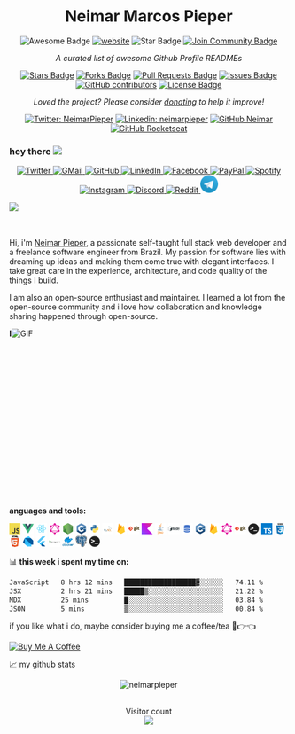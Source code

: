 <h1 align="center">Neimar Marcos Pieper</h1>
<div align="center">
<img src="https://cdn.rawgit.com/sindresorhus/awesome/d7305f38d29fed78fa85652e3a63e154dd8e8829/media/badge.svg" alt="Awesome Badge"/>
<a href="https://arbeitnow.com/?utm_source=awesome-github-profile-readme"><img src="https://img.shields.io/static/v1?label=&labelColor=505050&message=arbeitnow&color=%230076D6&style=flat&logo=google-chrome&logoColor=%230076D6" alt="website"/></a>
<img src="https://img.shields.io/static/v1?label=%F0%9F%8C%9F&message=If%20Useful&style=style=flat&color=BC4E99" alt="Star Badge"/>
<a href="https://discord.gg/XTW52Kt"><img src="https://img.shields.io/discord/733027681184251937.svg?style=flat&label=Join%20Community&color=7289DA" alt="Join Community Badge"/></a>
<br>

<i>A curated list of awesome Github Profile READMEs</i>
  
<a href="https://github.com/neimarpieper/nlw-heat-node/stargazers"><img src="https://img.shields.io/github/stars/neimarpieper/nlw-heat-node" alt="Stars Badge"/></a>
<a href="https://github.com/neimarpieper/nlw-heat-node/network/members"><img src="https://img.shields.io/github/forks/neimarpieper/nlw-heat-node" alt="Forks Badge"/></a>
<a href="https://github.com/neimarpieper/nlw-heat-node/pulls"><img src="https://img.shields.io/github/issues-pr/neimarpieper/nlw-heat-node" alt="Pull Requests Badge"/></a>
<a href="https://github.com/neimarpieper/nlw-heat-node/issues"><img src="https://img.shields.io/github/issues/neimarpieper/nlw-heat-node" alt="Issues Badge"/></a>
<a href="https://github.com/neimarpieper/nlw-heat-node/graphs/contributors"><img alt="GitHub contributors" src="https://img.shields.io/github/contributors/neimarpieper/nlw-heat-node?color=2b9348"></a>
<a href="https://github.com/neimarpieper/nlw-heat-node/blob/master/LICENSE"><img src="https://img.shields.io/github/license/neimarpieper/nlw-heat-node?color=2b9348" alt="License Badge"/></a>

<i>Loved the project? Please consider [donating](https://paypal.me/neimarpieper) to help it improve!</i>


<!--
[![Twitter: NeimarPieper](https://img.shields.io/twitter/follow/ThaiiBraga?style=social)](https://twitter.com/ThaiiBraga)
-->
[![Twitter: NeimarPieper](https://img.shields.io/badge/Tweet--lightgrey?logo=twitter&style=social)](https://twitter.com/NeimarPieper)
[![Linkedin: neimarpieper](https://img.shields.io/badge/-neimarpieper-blue?style=flat-square&logo=Linkedin&logoColor=white&link=https://www.linkedin.com/in/neimarpieper/)](https://www.linkedin.com/in/neimarpieper/)
[![GitHub Neimar](https://img.shields.io/github/followers/neimarpieper?label=neimarpieper&style=social)](https://github.com/neimarpieper)
[![GitHub Rocketseat](https://img.shields.io/github/followers/rocketseat-education?label=rocketseat&style=social)](https://github.com/rocketseat-education)

</div>

### hey there <img src="https://media.giphy.com/media/hvRJCLFzcasrR4ia7z/giphy.gif" width="25px">

<p align="center">
  
<a href="https://twitter.com/neimarpieper">
  <img alt="Twitter" title="Twitter" height="32" width="32" src="https://raw.githubusercontent.com/peterthehan/peterthehan/master/assets/twitter.svg">
</a>
<a href="mailto:neimarpieper@gmail.com">
  <img alt="GMail" width="42px" src="https://edent.github.io/SuperTinyIcons/images/svg/gmail.svg" />
</a>
<a href="https://github.com/neimarpieper">
  <img alt="GitHub" title="GitHub" height="32" width="32" src="https://raw.githubusercontent.com/peterthehan/peterthehan/master/assets/github.svg">
</a>
<a href="https://linkedin.com/in/neimarpieper">
  <img alt="LinkedIn" title="LinkedIn" height="32" width="32" src="https://raw.githubusercontent.com/peterthehan/peterthehan/master/assets/linkedin.svg">
  </a>
<a href="https://facebook.com/neimarpieper">
  <img alt="Facebook" title="Facebook" height="32" width="32" src="https://raw.githubusercontent.com/peterthehan/peterthehan/master/assets/facebook.svg">
</a>
<a href="https://paypal.me/neimarpieper">
  <img alt="PayPal" title="PayPal" height="32" width="32" src="https://raw.githubusercontent.com/peterthehan/peterthehan/master/assets/paypal.svg">
</a>
<a href="https://open.spotify.com/user/11102026058?si=MwiQZcq3QEWBPWPyPihJYQ">
  <img alt="Spotify" title="Spotify" height="32" width="32" src="https://raw.githubusercontent.com/peterthehan/peterthehan/master/assets/spotify.svg">
</a>
<a href="https://instagram.com/neimarpieper" target="_blank">
  <img alt="Instagram" title="Instagram" height="32" width="32" src="https://www.shopsofos.com/images/icon-ig.png">
</a>
<a href="https://discord.com/users/581752425858203659" target="_blank">
  <img alt="Discord" title="Discord" height="32" width="32" src="https://raw.githubusercontent.com/peterthehan/peterthehan/master/assets/discord.svg">
</a>
<a href="https://reddit.com/u/neimarpieper" target="_blank">
  <img alt="Reddit" title="Reddit" height="32" width="32" src="https://raw.githubusercontent.com/peterthehan/peterthehan/master/assets/reddit.svg">
</a>
<a href="https://t.me/neimarpieper" target="_blank">
  <img alt="Telegram" src="https://raw.githubusercontent.com/github/explore/80688e429a7d4ef2fca1e82350fe8e3517d3494d/topics/telegram/telegram.png" alt="sujal_ops_cyber" height="32" width="32" />
</a>

</p>

![](https://visitor-badge.glitch.me/badge?page_id=abhisheknaiidu.abhisheknaiidu)


<br />


Hi, i'm [Neimar Pieper](https://github.com/neimarpieper/), a passionate self-taught full stack web developer and a freelance software engineer from Brazil. My passion for software lies with dreaming up ideas and making them come true with elegant interfaces. I take great care in the experience, architecture, and code quality of the things I build.

I am also an open-source enthusiast and maintainer. I learned a lot from the open-source community and i love how collaboration and knowledge sharing happened through open-source.


  <img align="right" alt="GIF" src="https://github.com/abhisheknaiidu/abhisheknaiidu/blob/master/code.gif?raw=true" width="500" height="320" />
  

**languages and tools:**  

<code><img height="20" src="https://raw.githubusercontent.com/github/explore/80688e429a7d4ef2fca1e82350fe8e3517d3494d/topics/javascript/javascript.png"></code>
<code><img height="20" src="https://raw.githubusercontent.com/github/explore/80688e429a7d4ef2fca1e82350fe8e3517d3494d/topics/vue/vue.png"></code>
<code><img height="20" src="https://raw.githubusercontent.com/github/explore/80688e429a7d4ef2fca1e82350fe8e3517d3494d/topics/react/react.png"></code>
<code><img height="20" src="https://raw.githubusercontent.com/github/explore/5c058a388828bb5fde0bcafd4bc867b5bb3f26f3/topics/graphql/graphql.png"></code>
<code><img height="20" src="https://raw.githubusercontent.com/github/explore/80688e429a7d4ef2fca1e82350fe8e3517d3494d/topics/nodejs/nodejs.png"></code>
<code><img height="20" src="https://raw.githubusercontent.com/github/explore/80688e429a7d4ef2fca1e82350fe8e3517d3494d/topics/cpp/cpp.png"></code>
<code><img height="20" src="https://raw.githubusercontent.com/github/explore/80688e429a7d4ef2fca1e82350fe8e3517d3494d/topics/python/python.png"></code>
<code><img height="20" src="https://raw.githubusercontent.com/github/explore/80688e429a7d4ef2fca1e82350fe8e3517d3494d/topics/mysql/mysql.png"></code>
<code><img height="20" src="https://raw.githubusercontent.com/github/explore/80688e429a7d4ef2fca1e82350fe8e3517d3494d/topics/firebase/firebase.png"></code>
<code><img height="20" src="https://raw.githubusercontent.com/github/explore/80688e429a7d4ef2fca1e82350fe8e3517d3494d/topics/git/git.png"></code>
<code><img height="20" src="https://raw.githubusercontent.com/github/explore/80688e429a7d4ef2fca1e82350fe8e3517d3494d/topics/kotlin/kotlin.png"></code>
<code><img height="20" src="https://raw.githubusercontent.com/github/explore/80688e429a7d4ef2fca1e82350fe8e3517d3494d/topics/java/java.png"></code>
<code><img height="20" src="https://raw.githubusercontent.com/github/explore/80688e429a7d4ef2fca1e82350fe8e3517d3494d/topics/bash/bash.png"></code>
<code><img height="20" src="https://raw.githubusercontent.com/github/explore/80688e429a7d4ef2fca1e82350fe8e3517d3494d/topics/sql/sql.png"></code>
<code><img height="20" src="https://raw.githubusercontent.com/github/explore/80688e429a7d4ef2fca1e82350fe8e3517d3494d/topics/cpp/cpp.png"></code>
<code><img height="20" src="https://raw.githubusercontent.com/github/explore/80688e429a7d4ef2fca1e82350fe8e3517d3494d/topics/firebase/firebase.png"></code>
<code><img height="20" src="https://raw.githubusercontent.com/github/explore/5c058a388828bb5fde0bcafd4bc867b5bb3f26f3/topics/graphql/graphql.png"></code>
<code><img height="20" src="https://raw.githubusercontent.com/github/explore/80688e429a7d4ef2fca1e82350fe8e3517d3494d/topics/git/git.png"></code>
<code><img height="20" src="https://raw.githubusercontent.com/github/explore/80688e429a7d4ef2fca1e82350fe8e3517d3494d/topics/terminal/terminal.png"></code>
<code><img height="20" src="https://raw.githubusercontent.com/github/explore/80688e429a7d4ef2fca1e82350fe8e3517d3494d/topics/typescript/typescript.png"></code>
<code><img height="20" src="https://raw.githubusercontent.com/github/explore/80688e429a7d4ef2fca1e82350fe8e3517d3494d/topics/css/css.png"></code>
<code><img height="20" src="https://raw.githubusercontent.com/github/explore/80688e429a7d4ef2fca1e82350fe8e3517d3494d/topics/html/html.png"></code>
<code><img height="20" src="https://raw.githubusercontent.com/github/explore/80688e429a7d4ef2fca1e82350fe8e3517d3494d/topics/dart/dart.png"></code>
<code><img height="20" src="https://raw.githubusercontent.com/github/explore/80688e429a7d4ef2fca1e82350fe8e3517d3494d/topics/flutter/flutter.png"></code>
<code><img height="20" src="https://raw.githubusercontent.com/github/explore/80688e429a7d4ef2fca1e82350fe8e3517d3494d/topics/mongodb/mongodb.png"></code>
<code><img height="20" src="https://raw.githubusercontent.com/github/explore/80688e429a7d4ef2fca1e82350fe8e3517d3494d/topics/docker/docker.png"></code>
<code><img height="20" src="https://raw.githubusercontent.com/github/explore/80688e429a7d4ef2fca1e82350fe8e3517d3494d/topics/postgresql/postgresql.png"></code>
<code><img height="20" src="https://raw.githubusercontent.com/github/explore/80688e429a7d4ef2fca1e82350fe8e3517d3494d/topics/terminal/terminal.png"></code>


📊 **this week i spent my time on:**
<!--START_SECTION:waka-->
```text
JavaScript   8 hrs 12 mins   ██████████████████▓░░░░░░   74.11 % 
JSX          2 hrs 21 mins   █████▒░░░░░░░░░░░░░░░░░░░   21.22 % 
MDX          25 mins         █░░░░░░░░░░░░░░░░░░░░░░░░   03.84 % 
JSON         5 mins          ▒░░░░░░░░░░░░░░░░░░░░░░░░   00.84 % 
```
<!--END_SECTION:waka-->

if you like what i do, maybe consider buying me a coffee/tea 🥺👉👈

<a href="https://www.buymeacoffee.com/neimarpieper" target="_blank"><img src="https://cdn.buymeacoffee.com/buttons/v2/default-red.png" alt="Buy Me A Coffee" width="150" ></a>



📈 my github stats

<p align="center"> <img src="https://github-readme-stats.vercel.app/api?username=neimarpieper&show_icons=true&theme=gotham" alt="neimarpieper" />

<br />
<br />

<p align="center"> 
  Visitor count<br>
  <img src="https://profile-counter.glitch.me/neimarpieper/count.svg" />
</p>
